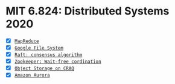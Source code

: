 # MIT 6.824: Distributed Systems 2020 
- [x] [`MapReduce`](papers/mapreduce.pdf)
- [x] [`Google File System`](papers/gfs.pdf)
- [x] [`Raft: consensus algorithm`](papers/raft.pdf) 
- [x] [`Zookeeper: Wait-free cordination`](papers/zookeeper.pdf)
- [x] [`Object Storage on CRAQ`](papers/craq.pdf)
- [x] [`Amazon Aurora`](papers/aurora.pdf)
